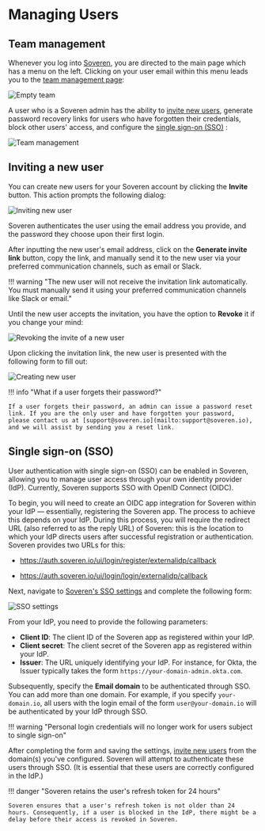 # Managing Users

## Team management

Whenever you log into [Soveren](https://app.soveren.io), you are directed to the main page which has a menu on the left. Clicking on your user email within this menu leads you to the [team management page](https://app.soveren.io/team/list):

![Empty team](../../img/administration/team-init.png "Empty team")

A user who is a Soveren admin has the ability to [invite new users](#inviting-a-new-user), generate password recovery links for users who have forgotten their credentials, block other users' access, and configure the [single sign-on (SSO)](#single-sign-on-sso) :

![Team management](../../img/administration/team-existing-user-menu.png "Team management")

## Inviting a new user

You can create new users for your Soveren account by clicking the **Invite** button. This action prompts the following dialog:

![Inviting new user](../../img/administration/team-invite.png "Inviting new user")

Soveren authenticates the user using the email address you provide, and the password they choose upon their first login.

After inputting the new user's email address, click on the **Generate invite link** button, copy the link, and manually send it to the new user via your preferred communication channels, such as email or Slack.

!!! warning "The new user will not receive the invitation link automatically. You must manually send it using your preferred communication channels like Slack or email."

Until the new user accepts the invitation, you have the option to **Revoke** it if you change your mind:

![Revoking the invite of a new user](../../img/administration/team-new-user-menu.png "Revoking the invite of a new user")

Upon clicking the invitation link, the new user is presented with the following form to fill out:

![Creating new user](../../img/administration/team-invite-accept.png "Creating new user")

!!! info "What if a user forgets their password?"

    If a user forgets their password, an admin can issue a password reset link. If you are the only user and have forgotten your password, please contact us at [support@soveren.io](mailto:support@soveren.io), and we will assist by sending you a reset link.

## Single sign-on (SSO)

User authentication with single sign-on (SSO) can be enabled in Soveren, allowing you to manage user access through your own identity provider (IdP). Currently, Soveren supports SSO with OpenID Connect (OIDC).

To begin, you will need to create an OIDC app integration for Soveren within your IdP — essentially, registering the Soveren app. The process to achieve this depends on your IdP. During this process, you will require the redirect URL (also referred to as the reply URL) of Soveren: this is the location to which your IdP directs users after successful registration or authentication. Soveren provides two URLs for this:

* https://auth.soveren.io/ui/login/register/externalidp/callback

* https://auth.soveren.io/ui/login/login/externalidp/callback

Next, navigate to [Soveren's SSO settings](https://app.soveren.io/team/settings) and complete the following form:

![SSO settings](../../img/administration/sso-settings.png "SSO settings")

From your IdP, you need to provide the following parameters:

* **Client ID**: The client ID of the Soveren app as registered within your IdP.
* **Client secret**: The client secret of the Soveren app as registered within your IdP.
* **Issuer**: The URL uniquely identifying your IdP. For instance, for Okta, the Issuer typically takes the form `https://your-domain-admin.okta.com`.

Subsequently, specify the **Email domain** to be authenticated through SSO. You can add more than one domain. For example, if you specify `your-domain.io`, all users with the login email of the form `user@your-domain.io` will be authenticated by your IdP through SSO.

!!! warning "Personal login credentials will no longer work for users subject to single sign-on"

After completing the form and saving the settings, [invite new users](#inviting-a-new-user) from the domain(s) you've configured. Soveren will attempt to authenticate these users through SSO. (It is essential that these users are correctly configured in the IdP.)

!!! danger "Soveren retains the user's refresh token for 24 hours"

    Soveren ensures that a user's refresh token is not older than 24 hours. Consequently, if a user is blocked in the IdP, there might be a delay before their access is revoked in Soveren.
